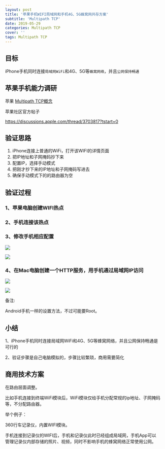 ```yaml
---
layout: post
title: '苹果手机WIFI局域网和手机4G、5G蜂窝网共存方案'
subtitle: 'Multipath TCP'
date: 2019-05-29
categories: Multipath TCP
cover: ''
tags: Multipath TCP
---
```


## 目标

iPhone手机同时连接`局域网WiFi`和4G、5G等`蜂窝网络`，并且`公网保持畅通`

## 苹果手机能力调研

苹果 [Multipath TCP概念](https://support.apple.com/en-us/HT201373)

苹果社区官方帖子

<a href='https://discussions.apple.com/thread/3703817?tstart=0' target='_blank'>https://discussions.apple.com/thread/3703817?tstart=0</a>

## 验证思路

1. iPhone连接上普通的WiFi，打开该WIFI的详情页面
2. 把IP地址和子网掩码抄下来
3. 配置IP，选择手动模式
4. 把刚才抄下来的IP地址和子网掩码写进去
5. 确保手动模式下的的路由器为空


## 验证过程

### 1、苹果电脑创建WIFI热点

### 2、手机连接该热点

### 3、修改手机相应配置

![](../../../assets/img/15591064490433/15591068203405.jpg)


![](../../../assets/img/15591064490433/15591068413264.jpg)


### 4、在Mac电脑创建一个HTTP服务，用手机通过局域网IP访问


![](../../../assets/img/15591064490433/15591068867015.jpg)




![](../../../assets/img/15591064490433/15591072752821.jpg)


备注:

Android手机一样的设置方法，不过可能要Root。


## 小结

1、iPhone手机同时连接局域网WiFi和4G、5G等蜂窝网络，并且公网保持畅通是可行的

2、验证步骤是自己电脑模拟的，步骤比较繁琐，商用需要简化

## 商用技术方案

在路由层面调整。

比如手机连接到终端WiFi模块后，WiFi模块仅给手机分配常规的ip地址、子网掩码等，不分配路由器。

举个例子：

360行车记录仪，内置WIFI模块。

手机连接到记录仪的WIFI后，手机和记录仪此时已经组成局域网，手机App可以管理记录仪内部存储的照片、视频，同时不影响手机的蜂窝网络正常使用公网。
